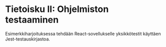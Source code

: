 # Tietoisku II: Ohjelmiston testaaminen

Esimerkkiharjoituksessa tehdään React-sovellukselle yksikkötestit käyttäen Jest-testauskirjastoa.

